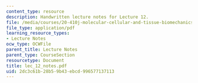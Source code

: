 ```yaml
---
content_type: resource
description: Handwritten lecture notes for Lecture 12.
file: /media/courses/20-410j-molecular-cellular-and-tissue-biomechanics-be-410j-spring-2003/2dc3c61b28b59b43ebcd996577137113_lec_12_notes.pdf
file_type: application/pdf
learning_resource_types:
- Lecture Notes
ocw_type: OCWFile
parent_title: Lecture Notes
parent_type: CourseSection
resourcetype: Document
title: lec_12_notes.pdf
uid: 2dc3c61b-28b5-9b43-ebcd-996577137113
---
```

